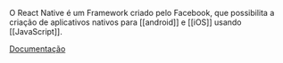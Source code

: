 O React Native é um Framework criado pelo Facebook, que possibilita a criação de aplicativos nativos para [[android]] e [[iOS]] usando [[JavaScript]].

[Documentação](https://reactnative.dev/)
